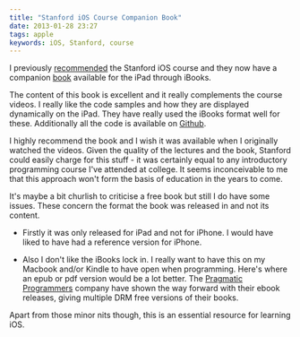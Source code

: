 ```yaml
---
title: "Stanford iOS Course Companion Book"
date: 2013-01-28 23:27
tags: apple
keywords: iOS, Stanford, course
---
```


I previously [recommended][] the Stanford iOS course and they now have a companion [book][] available for the iPad through iBooks.

The content of this book is excellent and it really complements the course videos. I really like the code samples and how they are displayed dynamically on the iPad. They have really used the iBooks format well for these. Additionally all the code is available on [Github][].

I highly recommend the book and I wish it was available when I originally watched the videos. Given the quality of the lectures and the book, Stanford could easily charge for this stuff - it was certainly equal to any introductory programming course I've attended at college. It seems inconceivable to me that this approach won't form the basis of education in the years to come.

It's maybe a bit churlish to criticise a free book but still I do have some issues. These concern the format the book was released in and not its content.

* Firstly it was only released for iPad and not for iPhone. I would have liked to have had a reference version for iPhone.

* Also I don't like the iBooks lock in. I really want to have this on my Macbook and/or Kindle to have open when programming. Here's where an epub or pdf version would be a lot better. The [Pragmatic Programmers][] company have shown the way forward with their ebook releases, giving multiple DRM free versions of their books.

Apart from those minor nits though, this is an essential resource for learning iOS.

[recommended]: http://www.gerardcondon.com/blog/2012/01/29/itunes-u-and-online-learning/
[book]: http://editorscut.com/Books/003ipadiphone/003ipadiphone-details.html
[Pragmatic Programmers]: http://pragprog.com
[Github]: https://github.com/editorscut/ec003-ipad-and-iphone-app-development